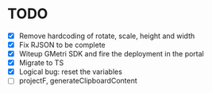 # TODO

- [x] Remove hardcoding of rotate, scale, height and width
- [x] Fix RJSON to be complete
- [x] Witeup GMetri SDK and fire the deployment in the portal
- [x] Migrate to TS
- [x] Logical bug: reset the variables
- [ ] projectF, generateClipboardContent
